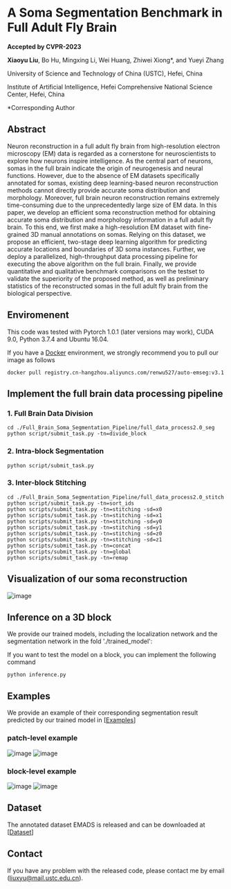 # A Soma Segmentation Benchmark in Full Adult Fly Brain
**Accepted by CVPR-2023**

**Xiaoyu Liu**, Bo Hu, Mingxing Li, Wei Huang, Zhiwei Xiong*, and Yueyi Zhang 

University of Science and Technology of China (USTC), Hefei, China

Institute of Artificial Intelligence, Hefei Comprehensive National Science Center, Hefei, China

*Corresponding Author

## Abstract
Neuron reconstruction in a full adult fly brain from high-resolution electron microscopy (EM) data is regarded as a cornerstone for neuroscientists to explore how neurons inspire intelligence. As the central part of neurons, somas in the full brain indicate the origin of neurogenesis and neural functions. However, due to the absence of EM datasets specifically annotated for somas, existing deep learning-based neuron reconstruction methods cannot directly provide accurate soma distribution and morphology. Moreover, full brain neuron reconstruction remains extremely time-consuming due to the unprecedentedly large size of EM data.
In this paper, we develop an efficient soma reconstruction method for obtaining accurate soma distribution and morphology information in a full adult fly brain. 
To this end, we first make a high-resolution EM dataset with fine-grained 3D manual annotations on somas. Relying on this dataset, we propose an efficient, two-stage deep learning algorithm for predicting accurate locations and boundaries of 3D soma instances. Further, we deploy a parallelized, high-throughput data processing pipeline for executing the above algorithm on the full brain. Finally, we provide quantitative and qualitative benchmark comparisons on the testset to validate the superiority of the proposed method, as well as preliminary statistics of the reconstructed somas in the full adult fly brain from the biological perspective.


## Enviromenent

This code was tested with Pytorch 1.0.1 (later versions may work), CUDA 9.0, Python 3.7.4 and Ubuntu 16.04. 

If you have a [Docker](https://www.docker.com/) environment, we strongly recommend you to pull our image as follows

```shell
docker pull registry.cn-hangzhou.aliyuncs.com/renwu527/auto-emseg:v3.1
```

## Implement the full brain data processing pipeline
### 1. Full Brain Data Division
```shell
cd ./Full_Brain_Soma_Segmentation_Pipeline/full_data_process2.0_seg
python script/submit_task.py -tn=divide_block
```
### 2. Intra-block Segmentation
```shell
python script/submit_task.py 
```
### 3. Inter-block Stitching
```shell
cd ./Full_Brain_Soma_Segmentation_Pipeline/full_data_process2.0_stitch
python script/submit_task.py -tn=sort_ids
python scripts/submit_task.py -tn=stitching -sd=x0
python scripts/submit_task.py -tn=stitching -sd=x1
python scripts/submit_task.py -tn=stitching -sd=y0
python scripts/submit_task.py -tn=stitching -sd=y1
python scripts/submit_task.py -tn=stitching -sd=z0
python scripts/submit_task.py -tn=stitching -sd=z1
python scripts/submit_task.py -tn=concat
python scripts/submit_task.py -tn=global
python scripts/submit_task.py -tn=remap
```

<!-- ## Train Localization Network
```shell
cd Localization
python train.py 
```

## Train Segmentation Network
```shell
cd Segmentation
python train.py 
``` -->

## Visualization of our soma reconstruction 
![image](https://user-images.githubusercontent.com/54794058/224546913-34a85a35-9fa0-42f5-a2bb-29c53055fa6c.png)


## Inference on a 3D block
We provide our trained models, including the localization network and the segmentation network in the fold './trained_model':





If you want to test the model on a block, you can implement the following command
```shell
python inference.py
```
## Examples
We provide an example of their corresponding segmentation result predicted by our trained model in [[Examples](https://drive.google.com/drive/folders/13DkerjQuPYudh-G_doKpOKCiq1C6cRiC?usp=sharing)]



### patch-level example
![image](https://user-images.githubusercontent.com/54794058/170446111-ea728ea2-269b-43bf-bf2c-bfdca0feafb2.png)
![image](https://user-images.githubusercontent.com/54794058/170446133-2ec054d0-a49d-45c9-97ba-8eb56a2ccd1e.png)

### block-level example
![image](https://user-images.githubusercontent.com/54794058/170445354-c628f1b2-9456-4a3d-90f0-6edd05c85566.png)
![image](https://user-images.githubusercontent.com/54794058/170445365-1d9e08a3-5d0c-40e0-92f6-25488dccaf37.png)


## Dataset
The annotated dataset EMADS is released and can be downloaded at 
[[Dataset](https://drive.google.com/drive/folders/1WLVaU3sGd8RQfwsBIBomZyNwl4m2D8pc?usp=share_link)]

## Contact

If you have any problem with the released code, please contact me by email (liuxyu@mail.ustc.edu.cn).
